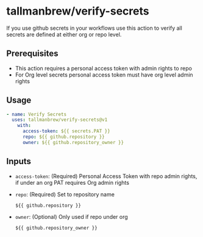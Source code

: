 # tallmanbrew/verify-secrets

If you use github secrets in your workflows use this action to verify all secrets are defined at either org or repo level.

## Prerequisites
- This action requires a personal access token with admin rights to repo
- For Org level secrets personal access token must have org level admin rights

## Usage
```yml
- name: Verify Secrets
  uses: tallmanbrew/verify-secrets@v1
    with:
      access-token: ${{ secrets.PAT }}
      repo: ${{ github.repository }}
      owner: ${{ github.repository_owner }}
```

## Inputs
- `access-token`: (Required) Personal Access Token with repo admin rights, if under an org PAT requires Org admin rights

- `repo`: (Required) Set to repository name 
  ```text
  ${{ github.repository }}
  ```
- `owner`: (Optional) Only used if repo under org
  ```text
  ${{ github.repository_owner }}
  ```